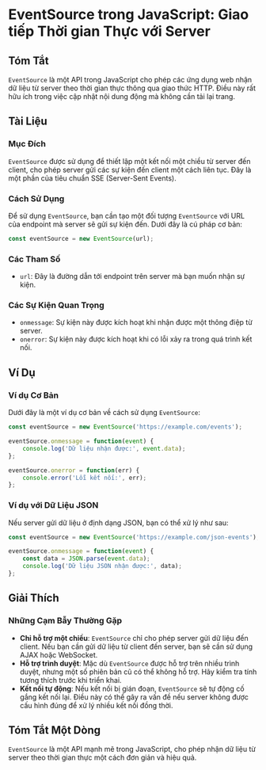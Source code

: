 <!--
Meta Description: # EventSource trong JavaScript: Giao tiếp Thời gian Thực với Server ## Tóm Tắt `EventSource` là một API trong JavaScript cho phép các ứng dụng web nhậ...
Meta Keywords: eventsource, server, một, liệu, được
-->

# EventSource trong JavaScript: Giao tiếp Thời gian Thực với Server

## Tóm Tắt
`EventSource` là một API trong JavaScript cho phép các ứng dụng web nhận dữ liệu từ server theo thời gian thực thông qua giao thức HTTP. Điều này rất hữu ích trong việc cập nhật nội dung động mà không cần tải lại trang.

## Tài Liệu
### Mục Đích
`EventSource` được sử dụng để thiết lập một kết nối một chiều từ server đến client, cho phép server gửi các sự kiện đến client một cách liên tục. Đây là một phần của tiêu chuẩn SSE (Server-Sent Events).

### Cách Sử Dụng
Để sử dụng `EventSource`, bạn cần tạo một đối tượng `EventSource` với URL của endpoint mà server sẽ gửi sự kiện đến. Dưới đây là cú pháp cơ bản:

```javascript
const eventSource = new EventSource(url);
```

### Các Tham Số
- `url`: Đây là đường dẫn tới endpoint trên server mà bạn muốn nhận sự kiện.

### Các Sự Kiện Quan Trọng
- `onmessage`: Sự kiện này được kích hoạt khi nhận được một thông điệp từ server.
- `onerror`: Sự kiện này được kích hoạt khi có lỗi xảy ra trong quá trình kết nối.

## Ví Dụ
### Ví dụ Cơ Bản
Dưới đây là một ví dụ cơ bản về cách sử dụng `EventSource`:

```javascript
const eventSource = new EventSource('https://example.com/events');

eventSource.onmessage = function(event) {
    console.log('Dữ liệu nhận được:', event.data);
};

eventSource.onerror = function(err) {
    console.error('Lỗi kết nối:', err);
};
```

### Ví dụ với Dữ Liệu JSON
Nếu server gửi dữ liệu ở định dạng JSON, bạn có thể xử lý như sau:

```javascript
const eventSource = new EventSource('https://example.com/json-events');

eventSource.onmessage = function(event) {
    const data = JSON.parse(event.data);
    console.log('Dữ liệu JSON nhận được:', data);
};
```

## Giải Thích
### Những Cạm Bẫy Thường Gặp
- **Chỉ hỗ trợ một chiều**: `EventSource` chỉ cho phép server gửi dữ liệu đến client. Nếu bạn cần gửi dữ liệu từ client đến server, bạn sẽ cần sử dụng AJAX hoặc WebSocket.
- **Hỗ trợ trình duyệt**: Mặc dù `EventSource` được hỗ trợ trên nhiều trình duyệt, nhưng một số phiên bản cũ có thể không hỗ trợ. Hãy kiểm tra tính tương thích trước khi triển khai.
- **Kết nối tự động**: Nếu kết nối bị gián đoạn, `EventSource` sẽ tự động cố gắng kết nối lại. Điều này có thể gây ra vấn đề nếu server không được cấu hình đúng để xử lý nhiều kết nối đồng thời.

## Tóm Tắt Một Dòng
`EventSource` là một API mạnh mẽ trong JavaScript, cho phép nhận dữ liệu từ server theo thời gian thực một cách đơn giản và hiệu quả.